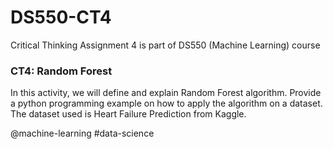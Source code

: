 # DS550-CT4
Critical Thinking Assignment 4 is part of DS550 (Machine Learning) course

### CT4: Random Forest 

In this activity, we will define and explain Random Forest algorithm. Provide a python programming example on how to apply the algorithm on a dataset. The dataset used is Heart Failure Prediction from Kaggle. 

@machine-learning #data-science
